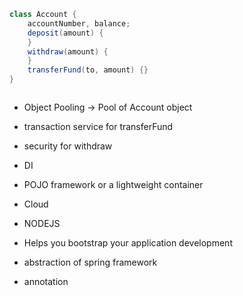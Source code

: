 ``` java
class Account {
	accountNumber, balance;
	deposit(amount) {
	}
	withdraw(amount) {
	}
	transferFund(to, amount) {}
}

```

``` java


```


* Object Pooling -> Pool of Account object
* transaction service for transferFund 
* security for withdraw

* DI
* POJO framework or a lightweight container


* Cloud
* NODEJS
* Helps you bootstrap your application development
* abstraction of spring framework
* annotation 